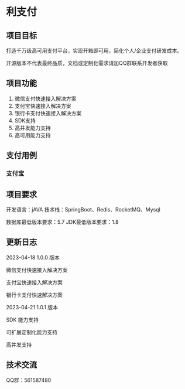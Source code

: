 # 利支付

## 项目目标

打造千万级高可用支付平台，实现开箱即可用，简化个人/企业支付研发成本。

开源版本不代表最终品质，文档或定制化需求请加QQ群联系开发者获取

## 项目功能

1. 微信支付快速接入解决方案
2. 支付宝快速接入解决方案
3. 银行卡支付快速接入解决方案
4. SDK支持
5. 高并发能力支持
6. 高可用能力支持

## 支付用例

### 支付宝

## 项目要求

开发语言：jAVA
技术栈：SpringBoot、Redis、RocketMQ、Mysql

数据库最低版本要求：5.7
JDK最低版本要求：1.8

## 更新日志

2023-04-18 1.0.0 版本

微信支付快速接入解决方案

支付宝快速接入解决方案

银行卡支付快速解决方案

2023-04-21 1.0.1 版本

SDK 能力支持

可扩展定制化能力支持

高并发支持

## 技术交流

QQ群：561587480
